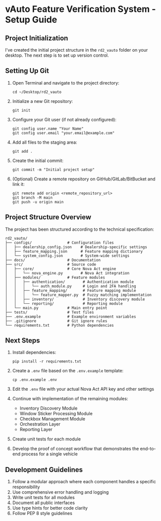 # vAuto Feature Verification System - Setup Guide

## Project Initialization

I've created the initial project structure in the `rd2_vauto` folder on your desktop. The next step is to set up version control.

## Setting Up Git

1. Open Terminal and navigate to the project directory:
   ```
   cd ~/Desktop/rd2_vauto
   ```

2. Initialize a new Git repository:
   ```
   git init
   ```

3. Configure your Git user (if not already configured):
   ```
   git config user.name "Your Name"
   git config user.email "your.email@example.com"
   ```

4. Add all files to the staging area:
   ```
   git add .
   ```

5. Create the initial commit:
   ```
   git commit -m "Initial project setup"
   ```

6. (Optional) Create a remote repository on GitHub/GitLab/BitBucket and link it:
   ```
   git remote add origin <remote_repository_url>
   git branch -M main
   git push -u origin main
   ```

## Project Structure Overview

The project has been structured according to the technical specification:

```
rd2_vauto/
├── configs/                # Configuration files
│   ├── dealership_config.json    # Dealership-specific settings
│   ├── feature_mapping.json      # Feature mapping dictionary
│   └── system_config.json        # System-wide settings
├── docs/                   # Documentation
├── src/                    # Source code
│   ├── core/               # Core Nova Act engine
│   │   └── nova_engine.py        # Nova Act integration
│   ├── modules/            # Feature modules
│   │   ├── authentication/        # Authentication module
│   │   │   └── auth_module.py     # Login and 2FA handling
│   │   ├── feature_mapping/       # Feature mapping module
│   │   │   └── feature_mapper.py  # Fuzzy matching implementation
│   │   ├── inventory/             # Inventory discovery module
│   │   └── reporting/             # Reporting module
│   └── main.py             # Main entry point
├── tests/                  # Test files
├── .env.example            # Example environment variables
├── .gitignore              # Git ignore rules
└── requirements.txt        # Python dependencies
```

## Next Steps

1. Install dependencies:
   ```
   pip install -r requirements.txt
   ```

2. Create a `.env` file based on the `.env.example` template:
   ```
   cp .env.example .env
   ```

3. Edit the `.env` file with your actual Nova Act API key and other settings

4. Continue with implementation of the remaining modules:
   - Inventory Discovery Module
   - Window Sticker Processing Module
   - Checkbox Management Module
   - Orchestration Layer
   - Reporting Layer

5. Create unit tests for each module

6. Develop the proof of concept workflow that demonstrates the end-to-end process for a single vehicle

## Development Guidelines

1. Follow a modular approach where each component handles a specific responsibility
2. Use comprehensive error handling and logging
3. Write unit tests for all modules
4. Document all public interfaces
5. Use type hints for better code clarity
6. Follow PEP 8 style guidelines
